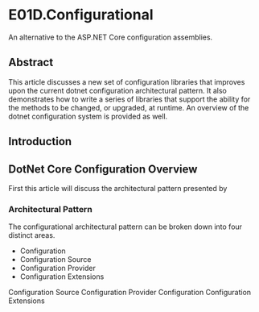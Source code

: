 # E01D.Configurational
An alternative to the ASP.NET Core configuration assemblies.  

## Abstract
This article discusses a new set of configuration libraries that improves upon the current dotnet configuration architectural pattern.  It also demonstrates how to write a series of libraries that support the ability for the methods to be changed, or upgraded, at runtime.  An overview of the dotnet configuration system is provided as well.  

## Introduction

## DotNet Core Configuration Overview
First this article will discuss the architectural pattern presented by 
### Architectural Pattern
The configurational architectural pattern can be broken down into four distinct areas.
* Configuration
* Configuration Source
* Configuration Provider
* Configuration Extensions

Configuration Source
Configuration Provider
Configuration
Configuration Extensions

